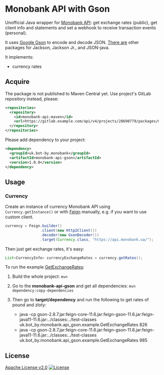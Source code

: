 # Monobank API with Gson

Unofficial Java wrapper for [Monobank API][monobank-api]: get exchange rates (public),
get client info and statements and set a webhook to receive transaction
events (personal).

It uses [Google Gson][gson] to encode and decode JSON.
[There are][parent] other packages for Jackson, Jackson Jr., and JSON-java.

It implements:

-   currency rates

## Acquire

The package is not published to Maven Central yet.
Use project's GitLab repository instead, please:

```xml
<repositories>
  <repository>
    <id>monobank-api-maven</id>
    <url>https://gitlab.example.com/api/v4/projects/28690779/packages/maven</url>
  </repository>
</repositories>
```

Please add dependency to your project:

```xml
<dependency>
  <groupId>uk.bot-by.monobank</groupId>
  <artifactId>monobank-api-gson</artifactId>
  <version>1.0.0</version>
</dependency>
```

## Usage

### Currency

Create an instance of currency Monobank API using `Currency.getInstance()`
or with [Feign][feign] manually, e.g. if you want to use custom client.

```java
currency = Feign.builder()
                .client(new Http2Client())
                .decoder(new GsonDecoder())
                .target(Currency.class, "https://api.monobank.ua/");
```

Then just get exchange rates, it's easy:

```java
List<CurrencyInfo> currencyExchangeRates = currency.getRates();
```

To run the example [GetExchangeRates][example]:

1.  Build the whole project:
    `mvn`

2.  Go to the **monobank-api-gson** and get all dependencies:
    `mvn dependency:copy-dependencies`

3.  Then go to **target/dependency** and run the following to get rates of pound and zloty:

    -   java -cp gson-2.8.7.jar:feign-core-11.6.jar:feign-gson-11.6.jar:feign-java11-11.6.jar:../classes:../test-classes uk.bot_by.monobank.api_gson.example.GetExchangeRates 826
    -   java -cp gson-2.8.7.jar:feign-core-11.6.jar:feign-gson-11.6.jar:feign-java11-11.6.jar:../classes:../test-classes uk.bot_by.monobank.api_gson.example.GetExchangeRates 985

## License

[Apache License v2.0](../LICENSE)
[![License](https://img.shields.io/badge/license-Apache%202.0-blue.svg?style=flat)](http://www.apache.org/licenses/LICENSE-2.0.html)

[monobank-api]: https://api.monobank.ua/docs/ "Monobank API to get statements and account balances"
[gson]: https://github.com/google/gson "A Java serialization/deserialization library to convert Java Objects into JSON and back"
[parent]: https://gitlab.com/bot-by/monobank-api/ "Java wrapper for Monobank API"
[feign]: https://github.com/OpenFeign/feign "Feign makes writing java http clients easier."
[example]: src/test/java/uk/bot_by/monobank/api_gson/example/GetExchangeRates.java
